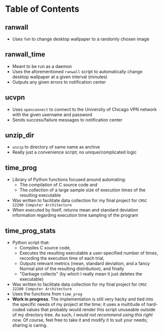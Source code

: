 # Table of Contents #

## ranwall ##
* Uses `feh` to change desktop wallpaper to a randomly chosen image
  
## ranwall_time ##
* Meant to be run as a daemon
* Uses the aforementioned `ranwall` script to automatically change desktop
  wallpaper at a given interval (minutes)
* Outputs any given errors to notification center

## ucvpn ##
* Uses `openconnect` to connect to the University of Chicago VPN network with
  the given username and password
* Sends success/failure messages to notification center

## unzip_dir ##
* `unzip` to directory of same name as archive
* Really just a convenience script; no unique/complicated logic

## time_prog ##
* Library of Python functions focused around automating: 
	* The compilation of C source code and 
	* The collection of a large sample size of execution times of the resulting
      executable
* Was written to facilitate data collection for my final project for `CMSC 22200
  Computer Architecture`
* When executed by itself, returns mean and standard deviation information
  regarding execution time sampling of the program

## time_prog_stats ##
* Python script that:
	* Compiles C source code,
	* Executes the resulting executable a user-specified number of times,
      recording the execution time of each trial,
	* Outputs relevant metrics (mean, standard deviation, and a fancy Normal
      plot of the resulting distribution), and finally
	* "Garbage collects" (by which I really mean it just deletes the executable)
* Was written to facilitate data collection for my final project for `CMSC
  22200 Computer Architecture`
* Uses the functions from `time_prog`
* **Work in progress**. The implementation is still very hacky and tied into
  the specific needs of my project at the time; it uses a multitude of
  hard-coded values that probably would render this script unuseable outside of
  my directory tree. As such, *I would not recommend using this right now.* Of
  course, feel free to take it and modify it to suit your needs; sharing is
  caring. 
